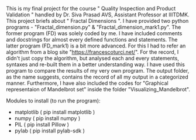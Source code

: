 This is my final project for the course " Quality Inspection and Product Validation " handled by Dr. Siva Prasad AVS, Assistant Professor at IIITDMK.
This project briefs about " Fractal Dimensions ". I have provided two python programs - "Fractal_dimension.py" & "Fractal_dimension_mark1.py". 
The former program (FD) was solely coded by me. I have included comments and docstrings for almost every defined functions and statements. The latter program (FD_mark1) is a bit more advanced. For this I had to refer an algorithm from a blog site "https://francescoturci.net/". For the record, I didn't just copy the algorithm, but analysed each and every statements, syntaxes and re-built them in a better understanding way. I have used this program to compare the results of my very own program.
The output folder, as the name suggests, contains the record of all my output in a categorized manner.
Furthermore, I have also included the codes for "Graphical representaion of Mandelbrot set" inside the folder "Visualizing_Mandelbrot".

Modules to install (to run the program):

- matplotlib  ( pip install matplotlib )
- numpy       ( pip install numpy )
- PIL         ( pip install Pillow )
- pylab       ( pip install pylab-sdk )
